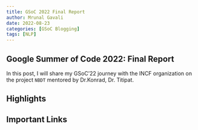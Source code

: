 ```yaml
---
title: GSoC 2022 Final Report 
author: Mrunal Gavali
date: 2022-08-23 
categories: [GSoC Blogging]
tags: [NLP]
---
```


## Google Summer of Code 2022: Final Report
In this post, I will share my GSoC’22 journey with the INCF organization on the project `NBDT` mentored by Dr.Konrad, Dr. Titipat. 

## Highlights

## Important Links

## 


